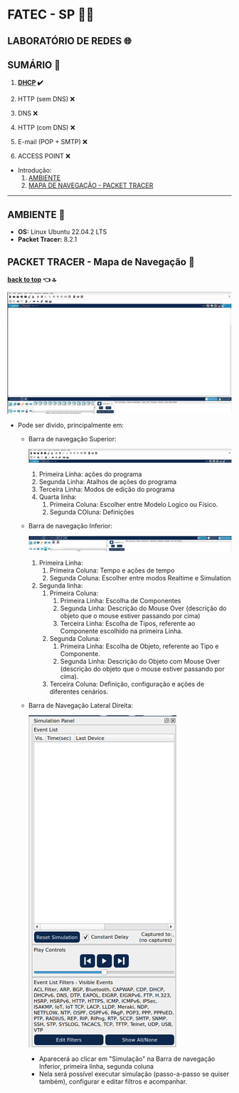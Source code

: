 # **FATEC - SP :teacher:**
## **LABORATÓRIO DE REDES :globe_with_meridians:**

## **SUMÁRIO :pushpin:**

1. **[DHCP](./1-dchp/) :heavy_check_mark:**

2. HTTP (sem DNS) :x:

3. DNS :x:

4. HTTP (com DNS) :x:

5. E-mail (POP + SMTP) :x:

6. ACCESS POINT :x:

- Introdução:
    1. [AMBIENTE](#ambiente-round_pushpin)
    2. [MAPA DE NAVEGAÇÃO - PACKET TRACER](#packet-tracer---mapa-de-navegação-round_pushpin)

***

## **AMBIENTE :round_pushpin:**

  - **OS:** Linux Ubuntu 22.04.2 LTS
  - **Packet Tracer:** 8.2.1



## **PACKET TRACER - Mapa de Navegação :round_pushpin:**
**[back to top](#fatec---sp-teacher) :point_left: :top:**

![](./images/packet-tracer-intro.png)

- Pode ser divido, principalmente em:
    - Barra de navegação Superior:

        ![](./images/packet-tracer-barra-superior.png)

        1. Primeira Linha: ações do programa
        2. Segunda Linha: Atalhos de ações do programa
        3. Terceira Linha: Modos de edição do programa
        4. Quarta linha:
            1. Primeira Coluna: Escolher entre Modelo Logico ou Físico.
            2. Segunda COluna: Definições

    - Barra de navegação Inferior:

        ![](./images/barra-inferior.png)

        1. Primeira Linha:
            1. Primeira Coluna: Tempo e ações de tempo
            2. Segunda Coluna: Escolher entre modos Realtime e Simulation
        2. Segunda linha:
            1. Primeira Coluna: 
                1. Primeira Linha: Escolha de Componentes
                2. Segunda Linha: Descrição do Mouse Over (descrição do objeto que o mouse estiver passando por cima)
                3. Terceira Linha: Escolha de Tipos, referente ao Componente escolhido na primeira Linha.
            2. Segunda Coluna:
                1. Primeira Linha: Escolha de Objeto, referente ao Tipo e Componente.
                2. Segunda Linha: Descrição do Objeto com Mouse Over (descrição do objeto que o mouse estiver passando por cima).
            3. Terceira Coluna: Definição, configuração e ações de diferentes cenários.
    
    - Barra de Navegação Lateral Direita: 
    
        ![](./images/barra%20lateral.png)

        - Aparecerá ao clicar em "Simulação" na Barra de navegação Inferior, primeira linha, segunda coluna
        - Nela será possível executar simulação (passo-a-passo se quiser também), configurar e editar filtros e acompanhar.